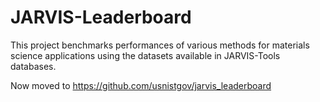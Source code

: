 # JARVIS-Leaderboard

This project benchmarks performances of various methods for materials science applications using the datasets available in JARVIS-Tools databases.

Now moved to https://github.com/usnistgov/jarvis_leaderboard

